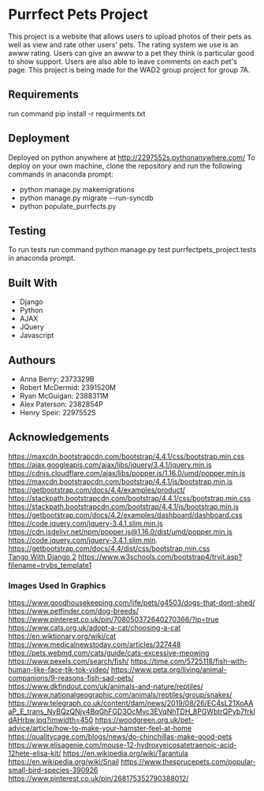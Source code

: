 # Purrfect Pets Project
This project is a website that allows users to upload photos of their pets as well as view and rate other users' pets. The rating system we use is an awww rating. Users can give an awww to a pet they think is particular good to show support. Users are also able to leave comments on each pet's page. This project is being made for the WAD2 group project for group 7A.

## Requirements
run command pip install -r requirments.txt

## Deployment 
Deployed on python anywhere at http://2297552s.pythonanywhere.com/
To deploy on your own machine, clone the repository and run the following commands in anaconda prompt:
  - python manage.py makemigrations
  - python manage.py migrate --run-syncdb
  - python populate_purrfects.py

## Testing
To run tests run command python manage.py test purrfectpets_project.tests in anaconda prompt.

## Built With
* Django
* Python
* AJAX
* JQuery
* Javascript

## Authours
* Anna Berry: 2373329B
* Robert McDermid: 2391520M
* Ryan McGuigan: 2388311M
* Alex Paterson: 2382854P
* Henry Speir: 2297552S



## Acknowledgements
https://maxcdn.bootstrapcdn.com/bootstrap/4.4.1/css/bootstrap.min.css
https://ajax.googleapis.com/ajax/libs/jquery/3.4.1/jquery.min.js
https://cdnjs.cloudflare.com/ajax/libs/popper.js/1.16.0/umd/popper.min.js
https://maxcdn.bootstrapcdn.com/bootstrap/4.4.1/js/bootstrap.min.js
https://getbootstrap.com/docs/4.4/examples/product/
https://stackpath.bootstrapcdn.com/bootstrap/4.4.1/css/bootstrap.min.css
https://stackpath.bootstrapcdn.com/bootstrap/4.4.1/js/bootstrap.min.js
https://getbootstrap.com/docs/4.2/examples/dashboard/dashboard.css
https://code.jquery.com/jquery-3.4.1.slim.min.js
https://cdn.jsdelivr.net/npm/popper.js@1.16.0/dist/umd/popper.min.js
https://code.jquery.com/jquery-3.4.1.slim.min.
https://getbootstrap.com/docs/4.4/dist/css/bootstrap.min.css  
[Tango With Django 2](https://leanpub.com/tangowithdjango2/c/uofg2020-ZGF2aWRhbmRsZWlm)
https://www.w3schools.com/bootstrap4/tryit.asp?filename=trybs_template1

### Images Used In Graphics
https://www.goodhousekeeping.com/life/pets/g4503/dogs-that-dont-shed/
https://www.petfinder.com/dog-breeds/
https://www.pinterest.co.uk/pin/708050372640270366/?lp=true
https://www.cats.org.uk/adopt-a-cat/choosing-a-cat
https://en.wiktionary.org/wiki/cat
https://www.medicalnewstoday.com/articles/327448
https://pets.webmd.com/cats/guide/cats-excessive-meowing
https://www.pexels.com/search/fish/
https://time.com/5725118/fish-with-human-like-face-tik-tok-video/
https://www.peta.org/living/animal-companions/9-reasons-fish-sad-pets/
https://www.dkfindout.com/uk/animals-and-nature/reptiles/
https://www.nationalgeographic.com/animals/reptiles/group/snakes/
https://www.telegraph.co.uk/content/dam/news/2019/08/26/EC4sL21XoAAaP_E_trans_NvBQzQNjv4BqGhFGD3OcMvc3EVqNhTDH_8PGWbtrQPyb7frkldAHrbw.jpg?imwidth=450
https://woodgreen.org.uk/pet-advice/article/how-to-make-your-hamster-feel-at-home
https://qualitycage.com/blogs/news/do-chinchillas-make-good-pets
https://www.elisagenie.com/mouse-12-hydroxyeicosatetraenoic-acid-12hete-elisa-kit/
https://en.wikipedia.org/wiki/Tarantula
https://en.wikipedia.org/wiki/Snail
https://www.thesprucepets.com/popular-small-bird-species-390926
https://www.pinterest.co.uk/pin/268175352790388012/



